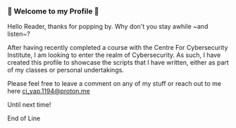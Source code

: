 ### 🎊 Welcome to my Profile 🎊
Hello Reader, thanks for popping by. Why don't you stay awhile ~and listen~?

After having recently completed a course with the Centre For Cybersecurity Institute, I am looking to enter the realm of Cybersecurity. As such, I have created this profile to showcase the scripts that I have written, either as part of my classes or personal undertakings.

Please feel free to leave a comment on any of my stuff or reach out to me here cj_yap.1194@proton.me   

Until next time!   

End of Line

